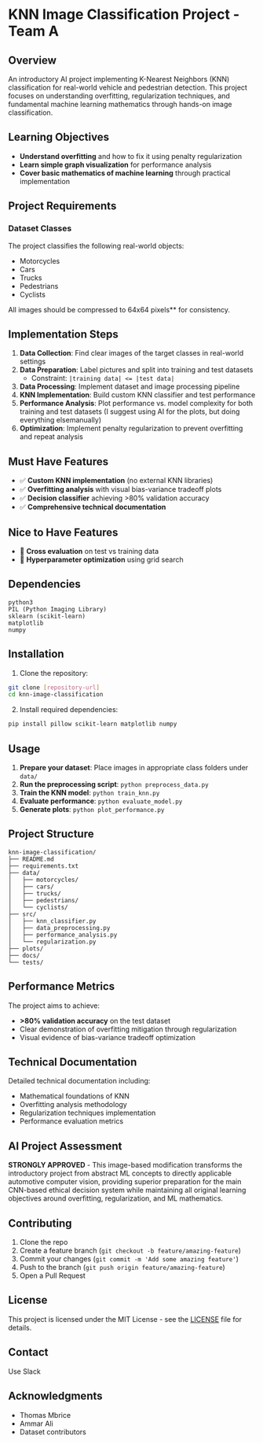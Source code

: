 # KNN Image Classification Project - Team A

## Overview

An introductory AI project implementing K-Nearest Neighbors (KNN) classification for real-world vehicle and pedestrian detection. This project focuses on understanding overfitting, regularization techniques, and fundamental machine learning mathematics through hands-on image classification.

## Learning Objectives

- **Understand overfitting** and how to fix it using penalty regularization
- **Learn simple graph visualization** for performance analysis
- **Cover basic mathematics of machine learning** through practical implementation

## Project Requirements

### Dataset Classes
The project classifies the following real-world objects:
- Motorcycles
- Cars  
- Trucks
- Pedestrians
- Cyclists

All images should be compressed to 64x64 pixels** for consistency.

## Implementation Steps

1. **Data Collection**: Find clear images of the target classes in real-world settings
2. **Data Preparation**: Label pictures and split into training and test datasets
   - Constraint: `|training data| <= |test data|`
3. **Data Processing**: Implement dataset and image processing pipeline
4. **KNN Implementation**: Build custom KNN classifier and test performance
5. **Performance Analysis**: Plot performance vs. model complexity for both training and test datasets (I suggest using AI for the plots, but doing everything elsemanually)
6. **Optimization**: Implement penalty regularization to prevent overfitting and repeat analysis

## Must Have Features

- ✅ **Custom KNN implementation** (no external KNN libraries)
- ✅ **Overfitting analysis** with visual bias-variance tradeoff plots
- ✅ **Decision classifier** achieving >80% validation accuracy
- ✅ **Comprehensive technical documentation**

## Nice to Have Features

- 🎯 **Cross evaluation** on test vs training data
- 🎯 **Hyperparameter optimization** using grid search

## Dependencies

```
python3
PIL (Python Imaging Library)
sklearn (scikit-learn)
matplotlib
numpy
```

## Installation

1. Clone the repository:
```bash
git clone [repository-url]
cd knn-image-classification
```

2. Install required dependencies:
```bash
pip install pillow scikit-learn matplotlib numpy
```

## Usage

1. **Prepare your dataset**: Place images in appropriate class folders under `data/`
2. **Run the preprocessing script**: `python preprocess_data.py`
3. **Train the KNN model**: `python train_knn.py`
4. **Evaluate performance**: `python evaluate_model.py`
5. **Generate plots**: `python plot_performance.py`

## Project Structure

```
knn-image-classification/
├── README.md
├── requirements.txt
├── data/
│   ├── motorcycles/
│   ├── cars/
│   ├── trucks/
│   ├── pedestrians/
│   └── cyclists/
├── src/
│   ├── knn_classifier.py
│   ├── data_preprocessing.py
│   ├── performance_analysis.py
│   └── regularization.py
├── plots/
├── docs/
└── tests/
```

## Performance Metrics

The project aims to achieve:
- **>80% validation accuracy** on the test dataset
- Clear demonstration of overfitting mitigation through regularization
- Visual evidence of bias-variance tradeoff optimization

## Technical Documentation

Detailed technical documentation including:
- Mathematical foundations of KNN
- Overfitting analysis methodology
- Regularization techniques implementation
- Performance evaluation metrics

## AI Project Assessment

**STRONGLY APPROVED** - This image-based modification transforms the introductory project from abstract ML concepts to directly applicable automotive computer vision, providing superior preparation for the main CNN-based ethical decision system while maintaining all original learning objectives around overfitting, regularization, and ML mathematics.

## Contributing

1. Clone the repo 
2. Create a feature branch (`git checkout -b feature/amazing-feature`)
3. Commit your changes (`git commit -m 'Add some amazing feature'`)
4. Push to the branch (`git push origin feature/amazing-feature`)
5. Open a Pull Request

## License

This project is licensed under the MIT License - see the [LICENSE](LICENSE) file for details.

## Contact

Use Slack

## Acknowledgments

- Thomas Mbrice
- Ammar Ali
- Dataset contributors
